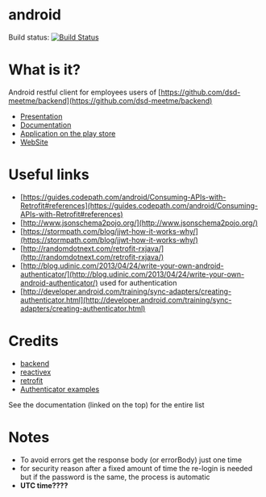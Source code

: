 # android
Build status: [![Build Status](https://travis-ci.org/dima2015/android.svg?branch=master)](https://travis-ci.org/dima2015/android)

# What is it?
Android restful client for employees users of [https://github.com/dsd-meetme/backend](https://github.com/dsd-meetme/backend)
* [Presentation](https://docs.google.com/presentation/d/1QKFfNSkWtcHDjJqtShV6cRF97vvT-SBJsYJpi-iTO4g/edit?usp=sharing)
* [Documentation](https://docs.google.com/document/d/169nvmoWRryn7pRm6NPAZII9woHcrSP9t6SgMw0g4GAc/edit?usp=sharing)
* [Application on the play store](https://play.google.com/store/apps/details?id=com.plunner.plunner)
* [WebSite](http://plunner.com)

# Useful links
* [https://guides.codepath.com/android/Consuming-APIs-with-Retrofit#references](https://guides.codepath.com/android/Consuming-APIs-with-Retrofit#references)
* [http://www.jsonschema2pojo.org/](http://www.jsonschema2pojo.org/)
* [https://stormpath.com/blog/jjwt-how-it-works-why/](https://stormpath.com/blog/jjwt-how-it-works-why/)
* [http://randomdotnext.com/retrofit-rxjava/](http://randomdotnext.com/retrofit-rxjava/)
* [http://blog.udinic.com/2013/04/24/write-your-own-android-authenticator/](http://blog.udinic.com/2013/04/24/write-your-own-android-authenticator/) used for authentication
* [http://developer.android.com/training/sync-adapters/creating-authenticator.html](http://developer.android.com/training/sync-adapters/creating-authenticator.html)

# Credits
 * [backend](https://github.com/dsd-meetme/backend)
 * [reactivex](http://reactivex.io/)
 * [retrofit](http://square.github.io/retrofit/)
 * [Authenticator examples](http://blog.udinic.com/2013/04/24/write-your-own-android-authenticator/)

See the documentation (linked on the top) for the entire list

# Notes
* To avoid errors get the response body (or errorBody) just one time
* for security reason after a fixed amount of time the re-login is needed but if the password is the same, the process is automatic
* **UTC time????**
